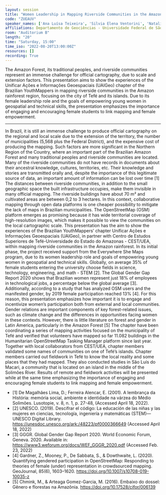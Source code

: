 ```yaml
---
layout: session
title: "Women Leadership in Mapping Riverside Communities in the Amazon Forest Using OSM"
code: "ZUEAUV"
speaker_names: ['Ana Luísa Teixeira', 'Silvia Elena Ventorini', 'Natalia da Silveira Arruda']
affiliations: Departamento de Geociências - Universidade Federal de São João del-Rei; Arizona State University; Youthmappers
room: "Auditorium B"
length: "20"
time: "Saturday, 15:00"
time_iso: "2022-08-20T13:00:00Z"
resources: []
recording: True
---
```


The Amazon Forest, its traditional peoples, and riverside communities represent an immense challenge for official cartography, due to scale and extension factors. This presentation aims to show the experiences of the Unificar Ações e Informações Geoespaciais (UAIGeo) chapter of the Brazilian YouthMappers in mapping riverside communities in the Amazon rainforest region, focusing on the city of Tefé and its islands. Due to its female leadership role and the goals of empowering young women in geospatial and technical skills, the presentation emphasizes the importance of engaging and encouraging female students to link mapping and female empowerment.

<hr>

In Brazil, it is still an immense challenge to produce official cartography on the regional and local scale due to the extension of the territory, the number of municipalities (5,568 plus the Federal District), and the expensive cost of producing the mapping. Such factors are more significant in the Northern Region of the Country, where an important part of the Brazilian Amazon Forest and many traditional peoples and riverside communities are located. Many of the riverside communities do not have records in documents about their ancestral knowledge, cultures, territories, etc. Their knowledge and stories are transmitted orally and, despite the importance of this legitimate source of data, an important amount of information can be lost over time [1] The distances between riverside communities, in addition to the small geographic space the built infrastructure occupies, make them invisible in many official mapping. The riverside buildings have about 70 m² and cultivated areas are between 0,2 to 3 hectares. In this context, collaborative mapping through open data platforms is one cheaper possibility to mitigate the lack of maps in Brazilian municipalities. The OpenStreetMap (OSM) platform emerges as promising because it has wide territorial coverage of high-resolution images, which makes it possible to view the communities on the local cartographic scale.
This presentation has the aim to show the experiences of the Brazilian YouthMappers’ chapter Unificar Ações e Informações Geoespaciais (UAIGeo), in partner with Centro de Estudos Superiores de Tefé-Universidade do Estado do Amazonas - CEST/UEA, within mapping riverside communities in the Amazon rainforest. In its initial phase, the project received support from the Everywhere She Maps program, due to its women leadership role and goals of empowering young women in geospatial and technical skills. Globally, on average 35% of female students entering the university choose fields in science, technology, engineering, and math - STEM [2]. The Global Gender Gap Report 2020 shows that Brazilian women represent just 18% of employees in technological jobs, a percentage below the global average [3]. Additionally, according to a study that has analyzed OSM users and the manifested gender, by 2019 female participation reached 13% [4]. For this reason, this presentation emphasizes how important it is to engage and incentivize women’s participation both from external and local communities. Gender relations are important components of key forest-related issues, such as climate change and the differences in opportunities facing women in these contexts. However, there is little literature on forest and gender in Latin America, particularly in the Amazon Forest [5] The chapter have been coordinating a series of mapping activities focused on the municipality of Tefé and verified that volunteers have mapped so far 11.082 buildings in the Humanitarian OpenStreetMap Tasking Manager platform since last year. Together with local collaborators from CEST/UEA, chapter members validated some names of communities on one of Tefé’s islands. Chapter members carried out fieldwork in Tefé to know the local reality and some places that they had mapped. They also conducted studies in São Luís do Macari, a community that is located on an island in the middle of the Solimões River. Results of remote and fieldwork activities will be presented while at the same time emphasizing the importance of engaging and encouraging female students to link mapping and female empowerment.

* [1] De Magalhães Lima, D.; Ferreira Alencar, E. (2001). A lembrança da História: memória social, ambiente e identidade na várzea do Médio Solimões. Lusotopie, v. 8, n. 1, p. 27-48, (Accessed April 18, 2022).
* [2] UNESCO. (2019). Descifrar el código: La educación de las niñas y las mujeres en ciencias, tecnología, ingeniería y matemáticas (STEM)—UNESCO Digital Library. https://unesdoc.unesco.org/ark:/48223/pf0000366649 (Accessed April 18, 2022)
* [3] GGGR. Global Gender Gap Report 2020. World Economic Forum, Geneva. 2020. Available in: https://www3.weforum.org/docs/WEF_GGGR_2020.pdf (Accessed Feb. 23, 2022)
* [4] Gardner, Z., Mooney, P., De Sabbata, S., &amp; Dowthwaite, L. (2020). Quantifying gendered participation in OpenStreetMap: Responding to theories of female (under) representation in crowdsourced mapping. GeoJournal, 85(6), 1603–1620. https://doi.org/10.1007/s10708-019-10035-z
* [5] Chmink, M., &amp; Arteaga Gomez-Garcia, M. (2016). Embaixo do dossel: Gênero e florestas na Amazônia. https://doi.org/10.17528/cifor/006139

